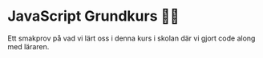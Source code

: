 # JavaScript Grundkurs 👩‍💻

Ett smakprov på vad vi lärt oss i denna kurs i skolan där vi gjort code along med läraren.
